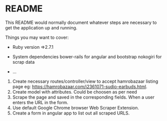 # README

This README would normally document whatever steps are necessary to get the
application up and running.

Things you may want to cover:

* Ruby version =>2.7.1

* System dependencies
  bower-rails for angular and bootstrap
  nokogiri for scrap data
* ...
1) Create necessary routes/controller/view to accept hamrobazaar listing page eg: https://hamrobazaar.com/i2361071-sudio-earbuds.html.
2) Create model with attributes. Could be choosen as per need
3) Scrape the page and saved in the corresponding fields. When a user enters the URL in the form.
4) Use default Google Chrome browser Web Scraper Extension.
5) Create a form in angular app to list out all scraped URLS.
